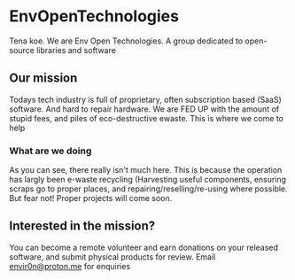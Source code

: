 # EnvOpenTechnologies
Tena koe.
We are Env Open Technologies. A group dedicated to open-source libraries and software

## Our mission
Todays tech industry is full of proprietary, often subscription based (SaaS) software. And hard to repair hardware.
We are FED UP with the amount of stupid fees, and piles of eco-destructive ewaste.
This is where we come to help

### What are we doing
As you can see, there really isn't much here. This is because the operation has largly been e-waste recycling (Harvesting useful components, ensuring scraps go to proper places, and repairing/reselling/re-using where possible. But fear not! Proper projects will come soon.

## Interested in the mission?
You can become a remote volunteer and earn donations on your released software, and submit physical products for review. Email envir0n@proton.me for enquiries
